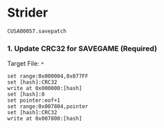 #  Strider 

`CUSA00057.savepatch`

### 1. Update CRC32 for SAVEGAME (Required)

Target File: `*`

```
set range:0x000004,0x077FF
set [hash]:CRC32
write at 0x000000:[hash]
set [hash]:0
set pointer:eof+1
set range:0x007804,pointer
set [hash]:CRC32
write at 0x007800:[hash]
```

